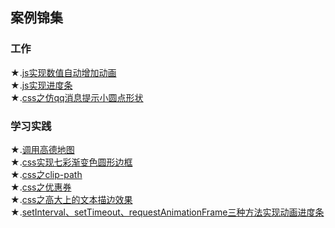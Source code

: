 ## 案例锦集
### 工作
★.[js实现数值自动增加动画](https://yourshero.github.io/demos/example1.html)  
★.[js实现进度条](https://yourshero.github.io/demos/example2.html)  
★.[css之仿qq消息提示小圆点形状](https://yourshero.github.io/demos/example5.html)  
### 学习实践
★.[调用高德地图](https://yourshero.github.io/demos/高德地图api/根据经纬度自动定位.html)  
★.[css实现七彩渐变色圆形边框](https://yourshero.github.io/demos/css动画效果/example1.html)  
★.[css之clip-path](https://yourshero.github.io/demos/example3.html)  
★.[css之优惠券](https://yourshero.github.io/demos/example4.html)  
★.[css之高大上的文本描边效果](https://yourshero.github.io/demos/example6.html)  
★.[setInterval、setTimeout、requestAnimationFrame三种方法实现动画进度条](https://yourshero.github.io/demos/example7.html)  
